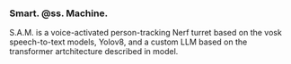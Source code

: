 ### Smart. @ss. Machine.

S.A.M. is a voice-activated person-tracking Nerf turret based on the vosk speech-to-text models, Yolov8, and a custom LLM based on the transformer artchitecture described in model.
